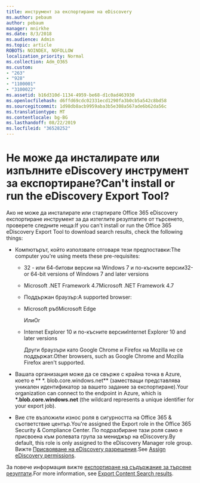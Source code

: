 ```yaml
---
title: инструмент за експортиране на eDiscovery
ms.author: pebaum
author: pebaum
manager: mnirkhe
ms.date: 8/3/2018
ms.audience: Admin
ms.topic: article
ROBOTS: NOINDEX, NOFOLLOW
localization_priority: Normal
ms.collection: Adm_O365
ms.custom:
- "263"
- "928"
- "1100001"
- "3100022"
ms.assetid: b16d310d-1134-4959-be68-d1c0ad463930
ms.openlocfilehash: d6ffd69cdc02331ecd1290fa3b0cb5a542c8bd58
ms.sourcegitcommit: 1d98db8acb9959aba3b5e308a567ade6b62da56c
ms.translationtype: MT
ms.contentlocale: bg-BG
ms.lasthandoff: 08/22/2019
ms.locfileid: "36528252"
---
```

# <a name="cant-install-or-run-the-ediscovery-export-tool"></a><span data-ttu-id="7fd5d-102">Не може да инсталирате или изпълните eDiscovery инструмент за експортиране?</span><span class="sxs-lookup"><span data-stu-id="7fd5d-102">Can't install or run the eDiscovery Export Tool?</span></span>

<span data-ttu-id="7fd5d-103">Ако не може да инсталирате или стартирате Office 365 eDiscovery експортиране инструмент за да изтеглите резултатите от търсенето, проверете следните неща:</span><span class="sxs-lookup"><span data-stu-id="7fd5d-103">If you can't install or run the Office 365 eDiscovery Export Tool to download search results, check the following things:</span></span>
  
- <span data-ttu-id="7fd5d-104">Компютърът, който използвате отговаря тези предпоставки:</span><span class="sxs-lookup"><span data-stu-id="7fd5d-104">The computer you're using meets these pre-requisites:</span></span>

  - <span data-ttu-id="7fd5d-105">32 - или 64-битови версии на Windows 7 и по-късните версии</span><span class="sxs-lookup"><span data-stu-id="7fd5d-105">32- or 64-bit versions of Windows 7 and later versions</span></span>

  - <span data-ttu-id="7fd5d-106">Microsoft .NET Framework 4.7</span><span class="sxs-lookup"><span data-stu-id="7fd5d-106">Microsoft .NET Framework 4.7</span></span>

  - <span data-ttu-id="7fd5d-107">Поддържан браузър:</span><span class="sxs-lookup"><span data-stu-id="7fd5d-107">A supported browser:</span></span>

  - <span data-ttu-id="7fd5d-108">Microsoft ръб</span><span class="sxs-lookup"><span data-stu-id="7fd5d-108">Microsoft Edge</span></span>

    <span data-ttu-id="7fd5d-109">Или</span><span class="sxs-lookup"><span data-stu-id="7fd5d-109">Or</span></span>

  - <span data-ttu-id="7fd5d-110">Internet Explorer 10 и по-късните версии</span><span class="sxs-lookup"><span data-stu-id="7fd5d-110">Internet Explorer 10 and later versions</span></span>

    <span data-ttu-id="7fd5d-111">Други браузъри като Google Chrome и Firefox на Mozilla не се поддържат.</span><span class="sxs-lookup"><span data-stu-id="7fd5d-111">Other browsers, such as Google Chrome and Mozilla Firefox aren't supported.</span></span>

- <span data-ttu-id="7fd5d-112">Вашата организация може да се свърже с крайна точка в Azure, което е \*\* \*. blob.core.windows.net\*\* (заместващи представлява уникален идентификатор за вашето задание за експортиране).</span><span class="sxs-lookup"><span data-stu-id="7fd5d-112">Your organization can connect to the endpoint in Azure, which is **\*.blob.core.windows.net** (the wildcard represents a unique identifier for your export job).</span></span>

- <span data-ttu-id="7fd5d-113">Вие сте възложили износ роля в сигурността на Office 365 &amp; съответствие център.</span><span class="sxs-lookup"><span data-stu-id="7fd5d-113">You're assigned the Export role in the Office 365 Security &amp; Compliance Center.</span></span> <span data-ttu-id="7fd5d-114">По подразбиране тази роля само е присвоена към ролевата група за мениджър на eDiscovery.</span><span class="sxs-lookup"><span data-stu-id="7fd5d-114">By default, this role is only assigned to the eDiscovery Manager role group.</span></span> <span data-ttu-id="7fd5d-115">Вижте [Присвояване на eDiscovery разрешения](https://support.office.com/article/assign-ediscovery-permissions-in-the-office-365-security-compliance-center-5b9a067b-9d2e-4aa5-bb33-99d8c0d0b5d7#moreinfo).</span><span class="sxs-lookup"><span data-stu-id="7fd5d-115">See [Assign eDiscovery permissions](https://support.office.com/article/assign-ediscovery-permissions-in-the-office-365-security-compliance-center-5b9a067b-9d2e-4aa5-bb33-99d8c0d0b5d7#moreinfo).</span></span>

<span data-ttu-id="7fd5d-116">За повече информация вижте [експортиране на съдържание за търсене резултати](https://support.office.com/article/Export-Content-Search-results-from-the-Office-365-Security-Compliance-Center-ed48d448-3714-4c42-85f5-10f75f6a4278).</span><span class="sxs-lookup"><span data-stu-id="7fd5d-116">For more information, see [Export Content Search results](https://support.office.com/article/Export-Content-Search-results-from-the-Office-365-Security-Compliance-Center-ed48d448-3714-4c42-85f5-10f75f6a4278).</span></span>
  